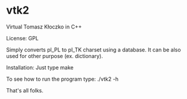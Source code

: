 vtk2
====

Virtual Tomasz Kłoczko in C++

License: GPL

Simply converts pl_PL to pl_TK charset using a database.
It can be also used for other purpose (ex. dictionary).

Installation:
Just type
        make

To see how to run the program type:
        ./vtk2 -h

That's all folks.
